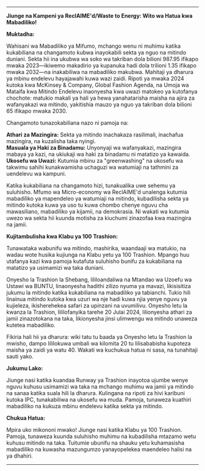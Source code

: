 ---

**Jiunge na Kampeni ya ReclAIME'd/Waste to Energy: Wito wa Hatua kwa Mabadiliko!**

**Muktadha:**

Wahisani wa Mabadiliko ya Mifumo, mchango wenu ni muhimu katika kukabiliana na changamoto kubwa inayokabili sekta ya nguo na mitindo duniani. Sekta hii ina ukubwa wa soko wa takriban dola bilioni 987.95 ifikapo mwaka 2023—ikiwemo makadirio ya kupanuka hadi dola trilioni 1.35 ifikapo mwaka 2032—na inakabiliwa na mabadiliko makubwa. Mahitaji ya dharura ya mbinu endelevu hayajawahi kuwa wazi zaidi. Ripoti ya mwaka 2024 kutoka kwa McKinsey & Company, Global Fashion Agenda, na Umoja wa Mataifa kwa Mitindo Endelevu inaonyesha kwa uwazi matokeo ya kutofanya chochote: matukio makali ya hali ya hewa yanahatarisha maisha na ajira za wafanyakazi wa mitindo, yakitishia mauzo ya nguo ya takriban dola bilioni 65 ifikapo mwaka 2030.

Changamoto tunazokabiliana nazo ni pamoja na:

**Athari za Mazingira:** Sekta ya mitindo inachakaza rasilimali, inachafua mazingira, na kuzalisha taka nyingi.  
**Masuala ya Haki za Binadamu:** Unyonyaji wa wafanyakazi, mazingira mabaya ya kazi, na ukiukaji wa haki za binadamu ni matatizo ya kawaida.  
**Ukosefu wa Uwazi:** Kutumia mbinu za "greenwashing" na ukosefu wa takwimu sahihi kunakwamisha uchaguzi wa watumiaji na tathmini za uendelevu wa kampuni.  

Katika kukabiliana na changamoto hizi, tunakualika uwe sehemu ya suluhisho. Mfumo wa Micro-economy wa ReclAIME'd unalenga kutumia mabadiliko ya mapendeleo ya watumiaji na mitindo, kubadilisha sekta ya mitindo kutoka kuwa ya uso tu kuwa chombo chenye nguvu cha mawasiliano, mabadiliko ya kijamii, na demokrasia. Ni wakati wa kutumia uwezo wa sekta hii kuunda motisha za kiuchumi zinazofaa kwa mazingira na jamii.

**Kujitambulisha kwa Klabu ya 100 Trashion:**

Tunawataka wabunifu wa mitindo, mashirika, waandaaji wa matukio, na wadau wote husika kujiunga na Klabu yetu ya 100 Trashion. Mpango huu utafanya kazi kwa pamoja kutafuta suluhisho bunifu za kukabiliana na matatizo ya usimamizi wa taka duniani.

Onyesho la Trashion la Shebang, lililoandaliwa na Mtandao wa Uzoefu wa Ustawi wa BUNTU, linaonyesha hadithi zilizo nyuma ya mavazi, likisisitiza jukumu la mitindo katika kukabiliana na mabadiliko ya tabianchi. Tukio hili linainua mitindo kutoka kwa uzuri wa nje hadi kuwa njia yenye nguvu ya kujieleza, ikisherehekea safari za upinzani na uvumilivu. Onyesho letu la kwanza la Trashion, lililofanyika tarehe 20 Julai 2024, lilionyesha athari za jamii zinazotokana na taka, likionyesha jinsi ulimwengu wa mitindo unaweza kutetea mabadiliko.

Fikiria hali hii ya dharura: wiki tatu tu baada ya Onyesho letu la Trashion la mwisho, dampo lililokuwa umbali wa kilomita 20 tu lilisababisha kupoteza maisha ya zaidi ya watu 40. Wakati wa kuchukua hatua ni sasa, na tunahitaji sauti yako.

**Jukumu Lako:**

Jiunge nasi katika kuandaa Runway ya Trashion inayotoa ujumbe wenye nguvu kuhusu usimamizi wa taka na mchango muhimu wa jamii ya mitindo na sanaa katika suala hili la dharura. Kulingana na ripoti za hivi karibuni kutoka IPC, tunakabiliwa na ukosefu wa muda. Pamoja, tunaweza kuathiri mabadiliko na kukuza mbinu endelevu katika sekta ya mitindo.

**Chukua Hatua:**

Mpira uko mikononi mwako! Jiunge nasi katika Klabu ya 100 Trashion. Pamoja, tunaweza kuunda suluhisho muhimu na kubadilisha mtazamo wetu kuhusu mitindo na taka. Tuitumie ubunifu na shauku yetu kuhamasisha mabadiliko na kuwasha mazungumzo yanayopelekea maendeleo halisi na ya dhahiri.

---